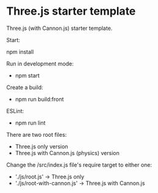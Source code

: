 # Three.js starter template
Three.js (with Cannon.js) starter template.

Start:

npm install

Run in development mode:
- npm start

Create a build:
- npm run build:front

ESLint:
- npm run lint

There are two root files:
- Three.js only version
- Three.js with Cannon.js (physics) version

Change the /src/index.js file's require target to either one:
- './js/root.js' -> Three.js only
- './js/root-with-cannon.js' -> Three.js with Cannon.js
